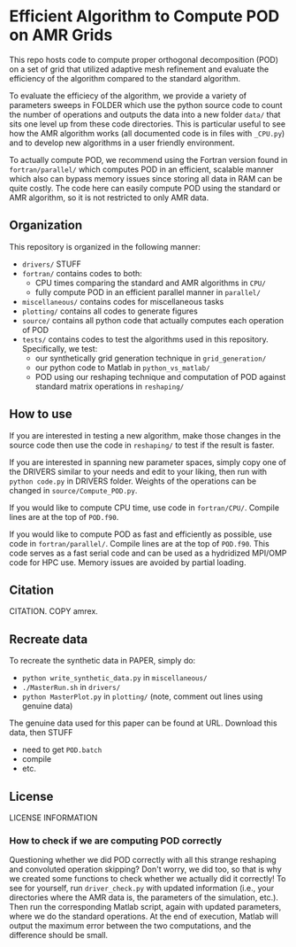 # Efficient Algorithm to Compute POD on AMR Grids
This repo hosts code to compute proper orthogonal decomposition (POD) on a set of grid that utilized adaptive mesh refinement and evaluate the efficiency of the algorithm compared to the standard algorithm. 

To evaluate the efficiecy of the algorithm, we provide a variety of parameters sweeps in FOLDER which use the python source code to count the number of operations and outputs the data into a new folder `data/` that sits one level up from these code directories. This is particular useful to see how the AMR algorithm works (all documented code is in files with `_CPU.py`) and to develop new algorithms in a user friendly environment.

To actually compute POD, we recommend using the Fortran version found in `fortran/parallel/` which computes POD in an efficient, scalable manner which also can bypass memory issues since storing all data in RAM can be quite costly. The code here can easily compute POD using the standard or AMR algorithm, so it is not restricted to only AMR data.

## Organization
This repository is organized in the following manner:
  * `drivers/` STUFF
  * `fortran/` contains codes to both:
    * CPU times comparing the standard and AMR algorithms in `CPU/`
    * fully compute POD in an efficient parallel manner in `parallel/`
  * `miscellaneous/` contains codes for miscellaneous tasks
  * `plotting/` contains all codes to generate figures
  * `source/` contains all python code that actually computes each operation of POD
  * `tests/` contains codes to test the algorithms used in this repository. Specifically, we test:
    * our synthetically grid generation technique in `grid_generation/`
    * our python code to Matlab  in `python_vs_matlab/`
    * POD using our reshaping technique and computation of POD against standard matrix operations in `reshaping/`

## How to use
If you are interested in testing a new algorithm, make those changes in the source code then use the code in `reshaping/` to test if the result is faster.

If you are interested in spanning new parameter spaces, simply copy one of the DRIVERS similar to your needs and edit to your liking, then run with `python code.py` in DRIVERS folder. Weights of the operations can be changed in `source/Compute_POD.py`.

If you would like to compute CPU time, use code in `fortran/CPU/`. Compile lines are at the top of `POD.f90`.

If you would like to compute POD as fast and efficiently as possible, use code in `fortran/parallel/`. Compile lines are at the top of `POD.f90`. This code serves as a fast serial code and can be used as a hydridized MPI/OMP code for HPC use. Memory issues are avoided by partial loading.

## Citation
CITATION. COPY amrex.

## Recreate data
To recreate the synthetic data in PAPER, simply do:
- `python write_synthetic_data.py` in `miscellaneous/`
- `./MasterRun.sh` in `drivers/`
- `python MasterPlot.py` in `plotting/` (note, comment out lines using genuine data)

The genuine data used for this paper can be found at URL. Download this data, then STUFF
- need to get `POD.batch`
- compile
- etc.

## License
LICENSE INFORMATION

### How to check if we are computing POD correctly
Questioning whether we did POD correctly with all this strange reshaping and convoluted operation skipping? Don't worry, we did too, so that is why we created some functions to check whether we actually did it correctly! To see for yourself, run `driver_check.py` with updated information (i.e., your directories where the AMR data is, the parameters of the simulation, etc.). Then run the corresponding Matlab script, again with updated parameters, where we do the standard operations. At the end of execution, Matlab will output the maximum error between the two computations, and the difference should be small.
